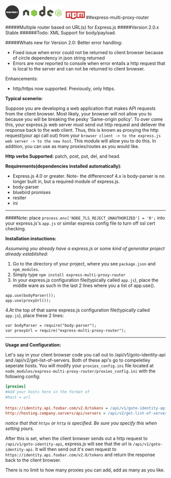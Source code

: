 ![alt text](https://raw.githubusercontent.com/dman777/icons/master/express.jpg)        ![alt text](https://raw.githubusercontent.com/dman777/icons/master/node.jpg)        ![alt text](https://raw.githubusercontent.com/dman777/icons/master/npm.jpg)
##express-multi-proxy-router

#####Multiple router based on URL(s) for Express.js
#####Version 2.0.x Stable
######Todo: XML Support for body/payload. 

#####Whats new for Version 2.0:
Better error handling:
* Fixed issue when error could not be returned to client browser because of 
  circle dependency in json string returned
* Errors are now reported to console when error entails a http request that is local 
  to the server and can not be returned to client browser.

Enhancements: 
* http/https now supported. Previously, only https.

**Typical scenerio:**

Suppose you are developing a web application that makes API requests from the client browser. Most likely, your browser will not allow you to because you will be breaking the pesky 'Same-origin policy'. To over come this, your express.js web server must send out http request and deliever the response back to the web client. Thus, this is known as proxying the http request(your api call out) from your `browser client -> to the express.js web server -> to the new host`. This module will allow you to do this. In addition, you can use as many proxies/routes as you would like.

**Http verbs Supported:**
patch, post, put, del, and head.

**Requirements(dependencies installed automatically)**:
* Express.js 4.0 or greater. Note- the differenceof 4.x is body-parser is no longer built in, but a required module of express.js.
* body-parser
* bluebird promises
* restler
* ini

---

####Note: place `process.env['NODE_TLS_REJECT_UNAUTHORIZED'] = '0';` into your express.js's `app.js` or similar express config file to turn off ssl cert checking.

**Installation instuctions:**

*Assumeing you already have a express.js or some kind of generator project already established:*

1. Go to the directory of your project, where you see `package.json` and `npm_modules`.
2. Simply type `npm install express-multi-proxy-router`
3. In your express.js configuration file(typically called `app.js`), place the middle ware as such in the last 2 lines where you a list of app.use().
```
app.use(bodyParser());
app.use(proxyUrl());
``` 
4.At the top of that same express.js configuration file(typically called `app.js`), place these 2 lines:
```
var bodyParser = require("body-parser");
var proxyUrl = require("express-multi-proxy-router"); 
```
---
**Usage and Configuration:**

Let's say in your client browser code you call out to /api/v1/goto-identity-api and /api/v2/get-list-of-servers. Both of these api's go to compeletley seperate hosts. You will modify your `proxies_config.ini` file located at `node_modules/express-multi-proxy-router/proxies_config.ini` with the following config:

```ini
[proxies]
#Add your hosts here in the format of 
#host = url

https://identity.api.foobar.com/v2.0/tokens = /api/v1/goto-identity-api
http://hosting.company.servers/api/servers = /api/v2/get-list-of-servers
```
*notice that that `https` or `http` is specified. Be sure you specify this when setting yours.*

After this is set, when the client browser sends out a http request to `/api/v1/goto-identity-api`, express.js will see that the url is `/api/v1/goto-identity-api`. It will then send out it's own request to `https://identity.api.foobar.com/v2.0/tokens` and return the response back to the client browser. 

There is no limit to how many proxies you can add, add as many as you like.


